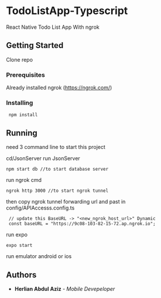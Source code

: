 # TodoListApp-Typescript

React Native Todo List App With ngrok 

## Getting Started

Clone repo 

### Prerequisites
Already installed ngrok (https://ngrok.com/)

### Installing

     npm install
 
## Running 
need 3 command line to start this project


cd/JsonServer run JsonServer

    npm start db //to start database server
   
run ngrok cmd

    ngrok http 3000 //to start ngrok tunnel
 
then copy ngrok tunnel forwarding url and past in config/APIAccesss.config.ts

     // update this BaseURL -> "<new_ngrok_host_url>" Dynamic
     const baseURL = "https://9c08-103-82-15-72.ap.ngrok.io";

run expo

    expo start
    
run emulator android or ios

## Authors

  - **Herlian Abdul Aziz** - *Mobile Devepeloper* 
 
